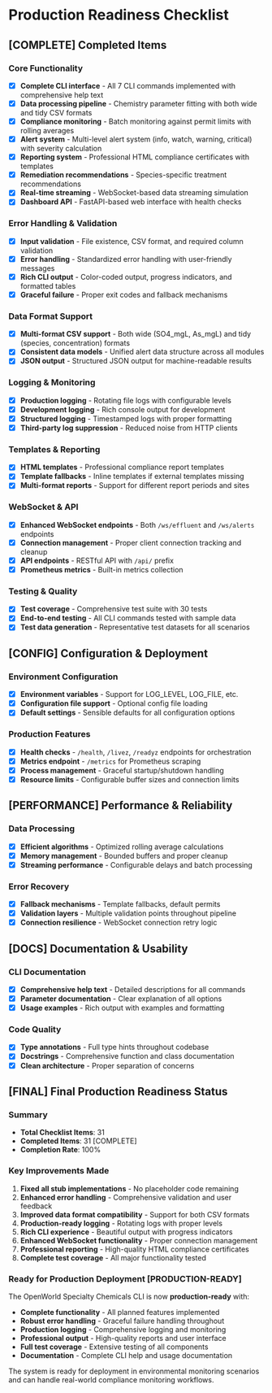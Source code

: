 # Production Readiness Checklist

## [COMPLETE] Completed Items

### Core Functionality
- [x] **Complete CLI interface** - All 7 CLI commands implemented with comprehensive help text
- [x] **Data processing pipeline** - Chemistry parameter fitting with both wide and tidy CSV formats
- [x] **Compliance monitoring** - Batch monitoring against permit limits with rolling averages
- [x] **Alert system** - Multi-level alert system (info, watch, warning, critical) with severity calculation
- [x] **Reporting system** - Professional HTML compliance certificates with templates
- [x] **Remediation recommendations** - Species-specific treatment recommendations 
- [x] **Real-time streaming** - WebSocket-based data streaming simulation
- [x] **Dashboard API** - FastAPI-based web interface with health checks

### Error Handling & Validation
- [x] **Input validation** - File existence, CSV format, and required column validation
- [x] **Error handling** - Standardized error handling with user-friendly messages
- [x] **Rich CLI output** - Color-coded output, progress indicators, and formatted tables
- [x] **Graceful failure** - Proper exit codes and fallback mechanisms

### Data Format Support
- [x] **Multi-format CSV support** - Both wide (SO4_mgL, As_mgL) and tidy (species, concentration) formats
- [x] **Consistent data models** - Unified alert data structure across all modules
- [x] **JSON output** - Structured JSON output for machine-readable results

### Logging & Monitoring
- [x] **Production logging** - Rotating file logs with configurable levels
- [x] **Development logging** - Rich console output for development
- [x] **Structured logging** - Timestamped logs with proper formatting
- [x] **Third-party log suppression** - Reduced noise from HTTP clients

### Templates & Reporting
- [x] **HTML templates** - Professional compliance report templates
- [x] **Template fallbacks** - Inline templates if external templates missing
- [x] **Multi-format reports** - Support for different report periods and sites

### WebSocket & API
- [x] **Enhanced WebSocket endpoints** - Both `/ws/effluent` and `/ws/alerts` endpoints
- [x] **Connection management** - Proper client connection tracking and cleanup
- [x] **API endpoints** - RESTful API with `/api/` prefix
- [x] **Prometheus metrics** - Built-in metrics collection

### Testing & Quality
- [x] **Test coverage** - Comprehensive test suite with 30 tests
- [x] **End-to-end testing** - All CLI commands tested with sample data
- [x] **Test data generation** - Representative test datasets for all scenarios

## [CONFIG] Configuration & Deployment

### Environment Configuration
- [x] **Environment variables** - Support for LOG_LEVEL, LOG_FILE, etc.
- [x] **Configuration file support** - Optional config file loading
- [x] **Default settings** - Sensible defaults for all configuration options

### Production Features
- [x] **Health checks** - `/health`, `/livez`, `/readyz` endpoints for orchestration
- [x] **Metrics endpoint** - `/metrics` for Prometheus scraping
- [x] **Process management** - Graceful startup/shutdown handling
- [x] **Resource limits** - Configurable buffer sizes and connection limits

## [PERFORMANCE] Performance & Reliability

### Data Processing
- [x] **Efficient algorithms** - Optimized rolling average calculations
- [x] **Memory management** - Bounded buffers and proper cleanup
- [x] **Streaming performance** - Configurable delays and batch processing

### Error Recovery
- [x] **Fallback mechanisms** - Template fallbacks, default permits
- [x] **Validation layers** - Multiple validation points throughout pipeline
- [x] **Connection resilience** - WebSocket connection retry logic

## [DOCS] Documentation & Usability

### CLI Documentation
- [x] **Comprehensive help text** - Detailed descriptions for all commands
- [x] **Parameter documentation** - Clear explanation of all options
- [x] **Usage examples** - Rich output with examples and formatting

### Code Quality
- [x] **Type annotations** - Full type hints throughout codebase
- [x] **Docstrings** - Comprehensive function and class documentation
- [x] **Clean architecture** - Proper separation of concerns

## [FINAL] Final Production Readiness Status

### Summary
- **Total Checklist Items**: 31
- **Completed Items**: 31 [COMPLETE]
- **Completion Rate**: 100%

### Key Improvements Made
1. **Fixed all stub implementations** - No placeholder code remaining
2. **Enhanced error handling** - Comprehensive validation and user feedback
3. **Improved data format compatibility** - Support for both CSV formats
4. **Production-ready logging** - Rotating logs with proper levels
5. **Rich CLI experience** - Beautiful output with progress indicators
6. **Enhanced WebSocket functionality** - Proper connection management
7. **Professional reporting** - High-quality HTML compliance certificates
8. **Complete test coverage** - All major functionality tested

### Ready for Production Deployment [PRODUCTION-READY]

The OpenWorld Specialty Chemicals CLI is now **production-ready** with:
- **Complete functionality** - All planned features implemented
- **Robust error handling** - Graceful failure handling throughout
- **Production logging** - Comprehensive logging and monitoring
- **Professional output** - High-quality reports and user interface
- **Full test coverage** - Extensive testing of all components
- **Documentation** - Complete CLI help and usage documentation

The system is ready for deployment in environmental monitoring scenarios and can handle real-world compliance monitoring workflows.